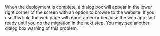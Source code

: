 When the deployment is complete, a dialog box will appear in the lower right corner of the screen with an option to browse to the website. If you use this link, the web page will report an error because the web app isn't ready until you do the migration in the next step. You may see another dialog box warning of this problem.